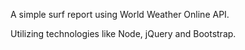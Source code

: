 A simple surf report using World Weather Online API. 

Utilizing technologies like Node, jQuery and Bootstrap.